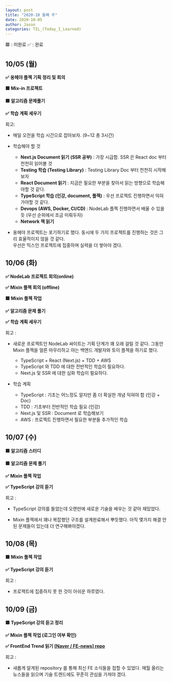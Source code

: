 ```yaml
---
layout: post
title: "2020-10 둘째 주"
date: 2020-10-05
author: Jason
categories: TIL_(Today_I_Learned)
---
```


🟥 : 미완료
✅ : 완료

## 10/05 (월)

**✅ 옹헤야 플젝 기획 정리 및 회의**

**🟥 Mix-in 프로젝트**

**🟥 알고리즘 문제풀기**

**✅ 학습 계획 세우기**

회고:

- 매일 오전을 학습 시간으로 잡아보자. (9~12 총 3시간)

- 학습해야 할 것

  - **Next.js Document 읽기 (SSR 공부)** : 가장 시급함. SSR 은 React doc 부터 천천히 읽어볼 것
  - **Testing 학습 (Testing Library)** : Testing Library Doc 부터 천천히 시작해보자
  - **React Document 읽기** : 지금은 필요한 부분을 찾아서 읽는 방향으로 학습해야할 것 같다.
  - **TypeScript 학습 (인강, document, 플젝)** : 우선 프로젝트 진행하면서 익혀가야할 것 같다.
  - **Devops (AWS, Docker, CI/CD)** : NodeLab 플젝 진행하면서 배울 수 있을 듯 (우선 순위에서 조금 미뤄두자)
  - **Network 책 읽기**

- 옹헤야 프로젝트는 포기하기로 했다. 동시에 두 가지 프로젝트를 진행하는 것은 그리 효율적이지 않을 것 같다.  
  우선은 믹스인 프로젝트에 집중하며 실력을 더 쌓아야 겠다.

## 10/06 (화)

**✅ NodeLab 프로젝트 회의(online)**

**✅ Mixin 플젝 회의 (offline)**

**🟥 Mixin 플젝 작업**

**✅ 알고리즘 문제 풀기**

**✅ 학습 계획 세우기**

회고 :

- 새로운 프로젝트인 NodeLab 싸이트는 기획 단계가 꽤 오래 걸릴 것 같다. 그동안 Mixin 플젝을 얼른 마무리하고 아는 백엔드 개발자와 토이 플젝을 하기로 했다.

  - TypeScript + React (Next.js) + TDD + AWS
  - TypeScript 와 TDD 에 대한 전반적인 학습이 필요하다.
  - Next.js 및 SSR 에 대한 심화 학습이 필요하다.

- 학습 계획

  - TypeScript : 기초는 어느정도 알지만 좀 더 확실한 개념 익혀야 함 (인강 + Doc)
  - TDD : 기초부터 전반적인 학습 필요 (인강)
  - Next.js 및 SSR : Document 로 학습해보기
  - AWS : 프로젝트 진행하면서 필요한 부분들 추가적인 학습

## 10/07 (수)

**🟥 알고리즘 스터디**

**🟥 알고리즘 문제 풀기**

**✅ Mixin 플젝 작업**

**✅ TypeScript 강의 듣기**

회고 :

- TypeScript 강의를 들었는데 오랜만에 새로운 기술을 배우는 것 같아 재밌었다.

- Mixin 플젝에서 꽤나 복잡했던 구조를 설계완료해서 뿌듯했다. 아직 몇가지 해결 안된 문제들이 있는데 더 연구해봐야겠다.

## 10/08 (목)

**🟥 Mixin 플젝 작업**

**✅ TypeScript 강의 듣기**

회고 :

- 프로젝트에 집중하지 못 한 것이 아쉬운 하루였다.

## 10/09 (금)

**🟥 TypeScript 강의 듣고 정리**

**✅ Mixin 플젝 작업 (로그인 여부 확인)**

**✅ FrontEnd Trend 읽기 [[Naver / FE-news] repo](https://github.com/naver/fe-news)**

회고 :

- 새롭게 알게된 repository 를 통해 최신 FE 소식들을 접할 수 있었다. 매월 올리는 뉴스들을 읽으며 기술 트렌드에도 꾸준히 관심을 가져야 겠다.
